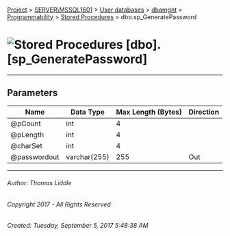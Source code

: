 #### 

[Project](../../../../../index.md) > [SERVER\\MSSQL1601](../../../../index.md) > [User databases](../../../index.md) > [dbamgnt](../../index.md) > [Programmability](../index.md) > [Stored Procedures](Stored_Procedures.md) > dbo.sp_GeneratePassword

# ![Stored Procedures](../../../../../Images/StoredProcedure32.png) [dbo].[sp_GeneratePassword]

---

## <a name="#parameters"></a>Parameters

| Name | Data Type | Max Length (Bytes) | Direction |
|---|---|---|---|
| @pCount | int | 4 |  |
| @pLength | int | 4 |  |
| @charSet | int | 4 |  |
| @passwordout | varchar(255) | 255 | Out |


---

###### Author:  Thomas Liddle

###### Copyright 2017 - All Rights Reserved

###### Created: Tuesday, September 5, 2017 5:48:38 AM

